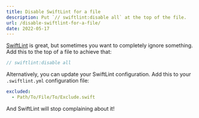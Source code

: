 ```yaml
---
title: Disable SwiftLint for a file
description: Put `// swiftlint:disable all` at the top of the file.
url: /disable-swiftlint-for-a-file/
date: 2022-05-17
---
```


[SwiftLint][0] is great, but sometimes you want to completely ignore something. Add this to the top of a file to achieve that:

```swift
// swiftlint:disable all
```

Alternatively, you can update your SwiftLint configuration. Add this to your `.swiftlint.yml` configuration file:

```yml
excluded:
  - Path/To/File/To/Exclude.swift
```

And SwiftLint will stop complaining about it!

[0]: https://realm.github.io/SwiftLint/
